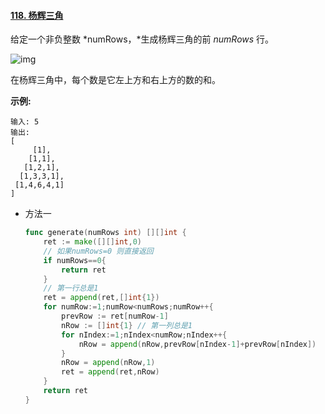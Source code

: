 #### [118. 杨辉三角](https://leetcode-cn.com/problems/pascals-triangle/)

给定一个非负整数 *numRows，*生成杨辉三角的前 *numRows* 行。

![img](https://upload.wikimedia.org/wikipedia/commons/0/0d/PascalTriangleAnimated2.gif)

在杨辉三角中，每个数是它左上方和右上方的数的和。

**示例:**

```
输入: 5
输出:
[
     [1],
    [1,1],
   [1,2,1],
  [1,3,3,1],
 [1,4,6,4,1]
]
```

- 方法一

  ```go
  func generate(numRows int) [][]int {
      ret := make([][]int,0)
      // 如果numRows=0 则直接返回
      if numRows==0{
          return ret
      }
      // 第一行总是1
      ret = append(ret,[]int{1})
      for numRow:=1;numRow<numRows;numRow++{
          prevRow := ret[numRow-1]
          nRow := []int{1} // 第一列总是1
          for nIndex:=1;nIndex<numRow;nIndex++{
              nRow = append(nRow,prevRow[nIndex-1]+prevRow[nIndex])
          }
          nRow = append(nRow,1)
          ret = append(ret,nRow)
      }
      return ret
  }
  ```

  